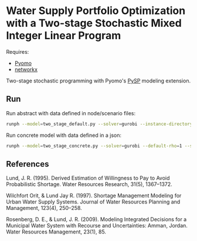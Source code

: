 # Water Supply Portfolio Optimization with a Two-stage Stochastic Mixed Integer Linear Program

Requires: 
- [Pyomo](https://github.com/Pyomo/pyomo)
- [networkx](https://networkx.org/)

Two-stage stochastic programming with Pyomo's [PySP](https://pyomo.readthedocs.io/en/stable/modeling_extensions/pysp.html) modeling extension.

## Run
Run abstract with data defined in node/scenario files: 
```bash
runph --model=two_stage_default.py --solver=gurobi --instance-directory=nodedata --default-rho=1 --solution-writer=pyomo.pysp.plugins.csvsolutionwriter --termdiff-threshold=0.01 --max-iterations=20
```

Run concrete model with data defined in a json:
```bash
runph --model=two_stage_concrete.py --solver=gurobi --default-rho=1 --solution-writer=pyomo.pysp.plugins.csvsolutionwriter --termdiff-threshold=0.01 --max-iterations=20
```


## References
Lund, J. R. (1995). Derived Estimation of Willingness to Pay to Avoid Probabilistic Shortage. Water Resources Research, 31(5), 1367–1372.

Wilchfort Orit, & Lund Jay R. (1997). Shortage Management Modeling for Urban Water Supply Systems. Journal of Water Resources Planning and Management, 123(4), 250–258.

Rosenberg, D. E., & Lund, J. R. (2009). Modeling Integrated Decisions for a Municipal Water System with Recourse and Uncertainties: Amman, Jordan. Water Resources Management, 23(1), 85.